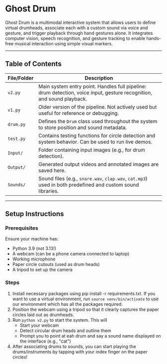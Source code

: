 # Ghost Drum 

Ghost Drum is a multimodal interactive system that allows users to define virtual drumheads, associate each with a custom sound via voice and gesture, and trigger playback through hand gestures alone. It integrates computer vision, speech recognition, and gesture tracking to enable hands-free musical interaction using simple visual markers.

---

## Table of Contents

| File/Folder       | Description |
|-------------------|-------------|
| `v2.py`           | Main system entry point. Handles full pipeline: drum detection, voice input, gesture recognition, and sound playback. |
| `v1.py`           | Older version of the pipeline. Not actively used but useful for reference or debugging. |
| `drum.py`         | Defines the `Drum` class used throughout the system to store position and sound metadata. |
| `test.py`         | Contains testing functions for circle detection and system behavior. Can be used to run live demos. |
| `Input/`          | Folder containing input images (e.g., for drum detection). |
| `Output/`         | Generated output videos and annotated images are saved here. |
| `Sounds/`         | Sound files (e.g., `snare.wav`, `clap.wav`, `cat.mp3`) used in both predefined and custom sound libraries. |

---

##  Setup Instructions

### Prerequisites

Ensure your machine has:

- Python 3.9 (not 3.13!)
- A webcam (can be a phone camera connected to laptop)
- Working microphone
- Paper circle cutouts (used as drum heads)
- A tripod to set up the camera

### Steps

1. Install necessary packages using pip install -r requirements.txt. If you want to use a virtual environment, run `source venv/bin/activate` to use our environment which has all the packages required.
2. Position the webcam using a tripod so that it clearly captures the paper circles laid out as drumheads.
3. Run `python v2.py` to start the system. This will
    - Start your webcam
    - Detect circular drum heads and outline them
    - Prompt you to point at eah drum and say a sound name displayed on the interface (e.g., "cat")
4. After associating drums to sounds, you can start playing the drums/instruments by tapping with your index finger on the paper circles!

